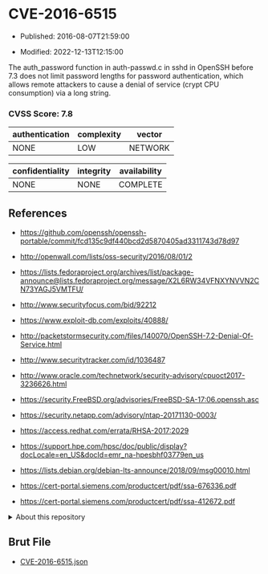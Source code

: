# CVE-2016-6515

- Published: 2016-08-07T21:59:00

- Modified: 2022-12-13T12:15:00

The auth_password function in auth-passwd.c in sshd in OpenSSH before 7.3 does not limit password lengths for password authentication, which allows remote attackers to cause a denial of service (crypt CPU consumption) via a long string.

### CVSS Score: **7.8**

| authentication | complexity | vector |
| --- | --- | --- |
| NONE | LOW | NETWORK |

| confidentiality | integrity | availability |
| --- | --- | --- |
| NONE | NONE | COMPLETE |

## References

* https://github.com/openssh/openssh-portable/commit/fcd135c9df440bcd2d5870405ad3311743d78d97

* http://openwall.com/lists/oss-security/2016/08/01/2

* https://lists.fedoraproject.org/archives/list/package-announce@lists.fedoraproject.org/message/X2L6RW34VFNXYNVVN2CN73YAGJ5VMTFU/

* http://www.securityfocus.com/bid/92212

* https://www.exploit-db.com/exploits/40888/

* http://packetstormsecurity.com/files/140070/OpenSSH-7.2-Denial-Of-Service.html

* http://www.securitytracker.com/id/1036487

* http://www.oracle.com/technetwork/security-advisory/cpuoct2017-3236626.html

* https://security.FreeBSD.org/advisories/FreeBSD-SA-17:06.openssh.asc

* https://security.netapp.com/advisory/ntap-20171130-0003/

* https://access.redhat.com/errata/RHSA-2017:2029

* https://support.hpe.com/hpsc/doc/public/display?docLocale=en_US&docId=emr_na-hpesbhf03779en_us

* https://lists.debian.org/debian-lts-announce/2018/09/msg00010.html

* https://cert-portal.siemens.com/productcert/pdf/ssa-676336.pdf

* https://cert-portal.siemens.com/productcert/pdf/ssa-412672.pdf

<details>
<summary>About this repository</summary> 

  This repository is part of the project [Live Hack CVE](https://github.com/Live-Hack-CVE). Main website can be found [www.live-hack.org](https://www.live-hack.org) 
  
  Made by [Sn0wAlice](https://github.com/Sn0wAlice) for the people that care about security and need to have a feed of the latest CVEs. Hope you enjoy it, don't forget to star the repo and follow me on [Twitter](https://twitter.com/Sn0wAlice) and [Github](https://github.com/Sn0wAlice). And that is my [personnal website](https://www.alice-snow.me/)

  - [Home Page](https://github.com/Live-Hack-CVE)
  - [Framework](https://github.com/Live-Hack-CVE/cve-framework)
  - [CVE database](https://github.com/Live-Hack-CVE/full_database)
  - [Changelog](https://github.com/Live-Hack-CVE/Changelog)
</details>

## Brut File

* [CVE-2016-6515.json](https://raw.githubusercontent.com/Live-Hack-CVE/full_database/main/cves/2016/CVE-2016-6515.json)

